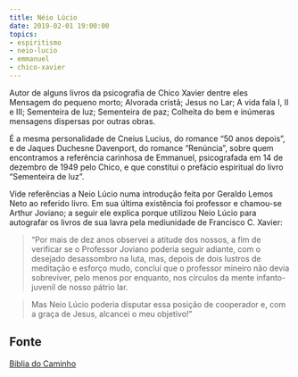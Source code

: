 ```yaml
---
title: Néio Lúcio
date: 2019-02-01 19:00:00
topics: 
- espiritismo
- neio-lucio
- emmanuel
- chico-xavier
---
```


Autor de alguns livros da psicografia de Chico Xavier dentre eles Mensagem do
pequeno morto; Alvorada cristã; Jesus no Lar; A vida fala I, II e III;
Sementeira de luz; Sementeira de paz; Colheita do bem e inúmeras mensagens
dispersas por outras obras. 

É a mesma personalidade de Cneius Lucius, do romance “50 anos depois”, e de
Jaques Duchesne Davenport, do romance “Renúncia”, sobre quem encontramos a
referência carinhosa de Emmanuel, psicografada em 14 de dezembro de 1949 pelo
Chico, e que constitui o prefácio espiritual do livro “Sementeira de luz”. 

Vide referências a Neio Lúcio numa introdução feita por Geraldo Lemos Neto ao
referido livro.  Em sua última existência foi professor e chamou-se Arthur
Joviano; a seguir ele explica porque utilizou Neio Lúcio para autografar os
livros de sua lavra pela mediunidade de Francisco C. Xavier: 

> “Por mais de dez anos observei a atitude dos nossos, a fim de verificar se o
Professor Joviano poderia seguir adiante, com o desejado desassombro na luta,
mas, depois de dois lustros de meditação e esforço mudo, concluí que o professor
mineiro não devia sobreviver, pelo menos por enquanto, nos círculos da mente
infanto-juvenil de nosso pátrio lar. 

> Mas Neio Lúcio poderia disputar essa posição de cooperador e, com a graça de
Jesus, alcancei o meu objetivo!”


## Fonte
[Biblia do Caminho](http://bibliadocaminho.com/ocaminho/Tematica/BI/N/BiN12.1.htm)



